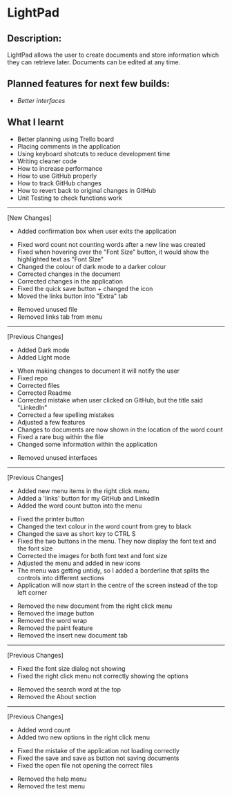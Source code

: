 # LightPad #

## Description: ##

LightPad allows the user to create documents and store information which they can retrieve later. Documents can be edited at any time.

## Planned features for next few builds: ##
* *Better interfaces*


## **What I learnt** ##

- Better planning using Trello board
- Placing comments in the application
- Using keyboard shotcuts to reduce development time
- Writing cleaner code
- How to increase performance
- How to use GitHub properly
- How to track GitHub changes
- How to revert back to original changes in GitHub
- Unit Testing to check functions work

________________________________________________________________________________________________________________________________________

[New Changes]
+ Added confirmation box when user exits the application
* Fixed word count not counting words after a new line was created
* Fixed when hovering over the "Font Size" button, it would show the highlighted text as "Font SIze"
* Changed the colour of dark mode to a darker colour
* Corrected changes in the document
* Corrected changes in the application
* Fixed the quick save button + changed the icon
* Moved the links button into "Extra" tab
- Removed unused file
- Removed links tab from menu
________________________________________________________________________________________________________________________________________

[Previous Changes]
+	Added Dark mode
+	Added Light mode
*	When making changes to document it will notify the user
*	Fixed repo
*	Corrected files
*	Corrected Readme
*	Corrected mistake when user clicked on GitHub, but the title said "LinkedIn"
*	Corrected a few spelling mistakes
*	Adjusted a few features
*	Changes to documents are now shown in the location of the word count
*	Fixed a rare bug within the file
*	Changed some information within the application
-	Removed unused interfaces
________________________________________________________________________________________________________________________________________

[Previous Changes]
+	Added new menu items in the right click menu
+	Added a 'links' button for my GitHub and LinkedIn
+	Added the word count button into the menu
*	Fixed the printer button
*	Changed the text colour in the word count from grey to black
*	Changed the save as short key to CTRL S
*	Fixed the two buttons in the menu. They now display the font text and the font size
*	Corrected the images for both font text and font size
*	Adjusted the menu and added in new icons
*	The menu was getting untidy, so I added a borderline that splits the controls into different sections
*	Application will now start in the centre of the screen instead of the top left corner
-	Removed the new document from the right click menu
-	Removed the image button
-	Removed the word wrap
-	Removed the paint feature
-	Removed the insert new document tab
________________________________________

[Previous Changes]
*	Fixed the font size dialog not showing
*	Fixed the right click menu not correctly showing the options
-	Removed the search word at the top
-	Removed the About section
________________________________________

[Previous Changes]
+	Added word count
+	Added two new options in the right click menu
*	Fixed the mistake of the application not loading correctly
*	Fixed the save and save as button not saving documents
*	Fixed the open file not opening the correct files
-	Removed the help menu
-	Removed the test menu
